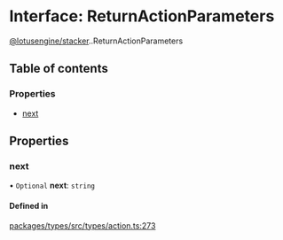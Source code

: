 # Interface: ReturnActionParameters

[@lotusengine/stacker](../wiki/@lotusengine.stacker).[<internal>](../wiki/@lotusengine.stacker.%3Cinternal%3E).ReturnActionParameters

## Table of contents

### Properties

- [next](../wiki/@lotusengine.stacker.%3Cinternal%3E.ReturnActionParameters#next)

## Properties

### next

• `Optional` **next**: `string`

#### Defined in

[packages/types/src/types/action.ts:273](https://github.com/lotusengine/sdk/blob/fdb90a3/packages/types/src/types/action.ts#L273)
